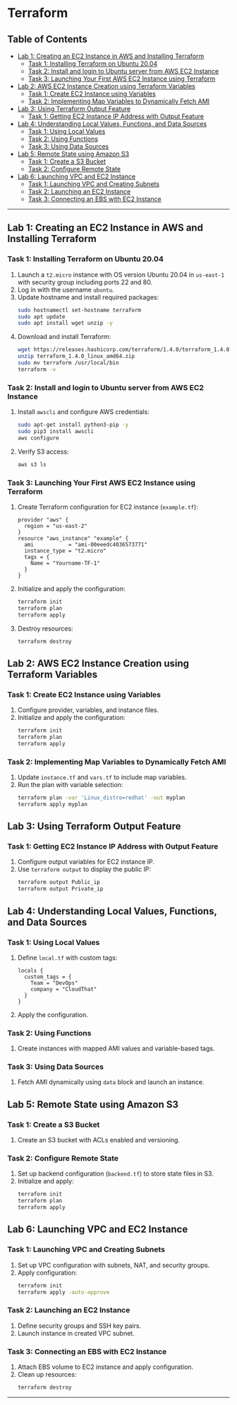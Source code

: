 # Terraform

## Table of Contents
- [Lab 1: Creating an EC2 Instance in AWS and Installing Terraform](#lab-1-creating-an-ec2-instance-in-aws-and-installing-terraform)
  - [Task 1: Installing Terraform on Ubuntu 20.04](#task-1-installing-terraform-on-ubuntu-2004)
  - [Task 2: Install and login to Ubuntu server from AWS EC2 Instance](#task-2-install-and-login-to-ubuntu-server-from-aws-ec2-instance)
  - [Task 3: Launching Your First AWS EC2 Instance using Terraform](#task-3-launching-your-first-aws-ec2-instance-using-terraform)
- [Lab 2: AWS EC2 Instance Creation using Terraform Variables](#lab-2-aws-ec2-instance-creation-using-terraform-variables)
  - [Task 1: Create EC2 Instance using Variables](#task-1-create-ec2-instance-using-variables)
  - [Task 2: Implementing Map Variables to Dynamically Fetch AMI](#task-2-implementing-map-variables-to-dynamically-fetch-ami)
- [Lab 3: Using Terraform Output Feature](#lab-3-using-terraform-output-feature)
  - [Task 1: Getting EC2 Instance IP Address with Output Feature](#task-1-getting-ec2-instance-ip-address-with-output-feature)
- [Lab 4: Understanding Local Values, Functions, and Data Sources](#lab-4-understanding-local-values-functions-and-data-sources)
  - [Task 1: Using Local Values](#task-1-using-local-values)
  - [Task 2: Using Functions](#task-2-using-functions)
  - [Task 3: Using Data Sources](#task-3-using-data-sources)
- [Lab 5: Remote State using Amazon S3](#lab-5-remote-state-using-amazon-s3)
  - [Task 1: Create a S3 Bucket](#task-1-create-a-s3-bucket)
  - [Task 2: Configure Remote State](#task-2-configure-remote-state)
- [Lab 6: Launching VPC and EC2 Instance](#lab-6-launching-vpc-and-ec2-instance)
  - [Task 1: Launching VPC and Creating Subnets](#task-1-launching-vpc-and-creating-subnets)
  - [Task 2: Launching an EC2 Instance](#task-2-launching-an-ec2-instance)
  - [Task 3: Connecting an EBS with EC2 Instance](#task-3-connecting-an-ebs-with-ec2-instance)

---

## Lab 1: Creating an EC2 Instance in AWS and Installing Terraform

### Task 1: Installing Terraform on Ubuntu 20.04
1. Launch a `t2.micro` instance with OS version Ubuntu 20.04 in `us-east-1` with security group including ports 22 and 80.
2. Log in with the username `ubuntu`.
3. Update hostname and install required packages:
    ```bash
    sudo hostnamectl set-hostname terraform
    sudo apt update
    sudo apt install wget unzip -y
    ```
4. Download and install Terraform:
    ```bash
    wget https://releases.hashicorp.com/terraform/1.4.0/terraform_1.4.0_linux_amd64.zip
    unzip terraform_1.4.0_linux_amd64.zip
    sudo mv terraform /usr/local/bin
    terraform -v
    ```

### Task 2: Install and login to Ubuntu server from AWS EC2 Instance
1. Install `awscli` and configure AWS credentials:
    ```bash
    sudo apt-get install python3-pip -y
    sudo pip3 install awscli
    aws configure
    ```
2. Verify S3 access:
    ```bash
    aws s3 ls
    ```

### Task 3: Launching Your First AWS EC2 Instance using Terraform
1. Create Terraform configuration for EC2 instance (`example.tf`):
    ```hcl
    provider "aws" {
      region = "us-east-2"
    }
    resource "aws_instance" "example" {
      ami           = "ami-00eeedc4036573771"
      instance_type = "t2.micro"
      tags = {
        Name = "Yourname-TF-1"
      }
    }
    ```
2. Initialize and apply the configuration:
    ```bash
    terraform init
    terraform plan
    terraform apply
    ```
3. Destroy resources:
    ```bash
    terraform destroy
    ```

## Lab 2: AWS EC2 Instance Creation using Terraform Variables

### Task 1: Create EC2 Instance using Variables
1. Configure provider, variables, and instance files.
2. Initialize and apply the configuration:
    ```bash
    terraform init
    terraform plan
    terraform apply
    ```

### Task 2: Implementing Map Variables to Dynamically Fetch AMI
1. Update `instance.tf` and `vars.tf` to include map variables.
2. Run the plan with variable selection:
    ```bash
    terraform plan -var 'Linux_distro=redhat' -out myplan
    terraform apply myplan
    ```

## Lab 3: Using Terraform Output Feature

### Task 1: Getting EC2 Instance IP Address with Output Feature
1. Configure output variables for EC2 instance IP.
2. Use `terraform output` to display the public IP:
    ```bash
    terraform output Public_ip
    terraform output Private_ip
    ```

## Lab 4: Understanding Local Values, Functions, and Data Sources

### Task 1: Using Local Values
1. Define `local.tf` with custom tags:
    ```hcl
    locals {
      custom_tags = {
        Team = "DevOps"
        company = "CloudThat"
      }
    }
    ```
2. Apply the configuration.

### Task 2: Using Functions
1. Create instances with mapped AMI values and variable-based tags.

### Task 3: Using Data Sources
1. Fetch AMI dynamically using `data` block and launch an instance.

## Lab 5: Remote State using Amazon S3

### Task 1: Create a S3 Bucket
1. Create an S3 bucket with ACLs enabled and versioning.

### Task 2: Configure Remote State
1. Set up backend configuration (`backend.tf`) to store state files in S3.
2. Initialize and apply:
    ```bash
    terraform init
    terraform plan
    terraform apply
    ```

## Lab 6: Launching VPC and EC2 Instance

### Task 1: Launching VPC and Creating Subnets
1. Set up VPC configuration with subnets, NAT, and security groups.
2. Apply configuration:
    ```bash
    terraform init
    terraform apply -auto-approve
    ```

### Task 2: Launching an EC2 Instance
1. Define security groups and SSH key pairs.
2. Launch instance in created VPC subnet.

### Task 3: Connecting an EBS with EC2 Instance
1. Attach EBS volume to EC2 instance and apply configuration.
2. Clean up resources:
    ```bash
    terraform destroy
    ```

---

